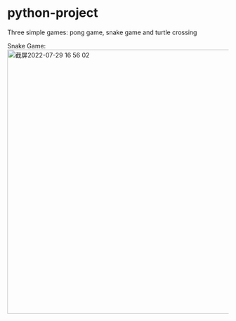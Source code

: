 # python-project
Three simple games: pong game, snake game and turtle crossing


Snake Game:
<img width="603" alt="截屏2022-07-29 16 56 02" src="https://user-images.githubusercontent.com/107591950/181712272-f26e23da-58af-4f19-aefd-03a2fedbf85d.png">
